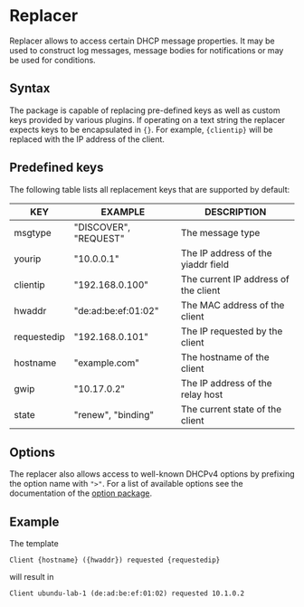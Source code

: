 # Replacer

Replacer allows to access certain DHCP message properties.
It may be used to construct log messages, message bodies for
notifications or may be used for conditions. 

## Syntax

The package is capable of replacing pre-defined keys as well as
custom keys provided by various plugins. If operating on a text
string the replacer expects keys to be encapsulated in `{}`. For example,
`{clientip}` will be replaced with the IP address of the client.

## Predefined keys

The following table lists all replacement keys that are supported by
default:

| KEY         | EXAMPLE              | DESCRIPTION                         |
|-------------|----------------------|-------------------------------------|
| msgtype     | "DISCOVER", "REQUEST"| The message type                    |
| yourip      | "10.0.0.1"           | The IP address of the yiaddr field  |
| clientip    | "192.168.0.100"      | The current IP address of the client|
| hwaddr      | "de:ad:be:ef:01:02"  | The MAC address of the client       |
| requestedip | "192.168.0.101"      | The IP requested by the client      |
| hostname    | "example.com"        | The hostname of the client          |
| gwip        | "10.17.0.2"          | The IP address of the relay host    |
| state       | "renew", "binding"   | The current state of the client     |

## Options

The replacer also allows access to well-known DHCPv4 options by prefixing the option name with `">"`.
For a list of available options see the documentation of the [option package](../option/README.md).

## Example

The template

```
Client {hostname} ({hwaddr}) requested {requestedip}
```

will result in 

```
Client ubundu-lab-1 (de:ad:be:ef:01:02) requested 10.1.0.2
```
